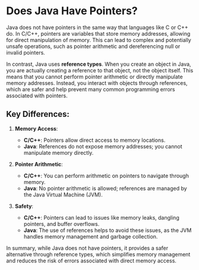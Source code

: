 # Does Java Have Pointers?

Java does not have pointers in the same way that languages like C or C++ do. In C/C++, pointers are variables that store memory addresses, allowing for direct manipulation of memory. This can lead to complex and potentially unsafe operations, such as pointer arithmetic and dereferencing null or invalid pointers.

In contrast, Java uses **reference types**. When you create an object in Java, you are actually creating a reference to that object, not the object itself. This means that you cannot perform pointer arithmetic or directly manipulate memory addresses. Instead, you interact with objects through references, which are safer and help prevent many common programming errors associated with pointers.

## Key Differences:

1. **Memory Access**: 
   - **C/C++**: Pointers allow direct access to memory locations.
   - **Java**: References do not expose memory addresses; you cannot manipulate memory directly.

2. **Pointer Arithmetic**:
   - **C/C++**: You can perform arithmetic on pointers to navigate through memory.
   - **Java**: No pointer arithmetic is allowed; references are managed by the Java Virtual Machine (JVM).

3. **Safety**:
   - **C/C++**: Pointers can lead to issues like memory leaks, dangling pointers, and buffer overflows.
   - **Java**: The use of references helps to avoid these issues, as the JVM handles memory management and garbage collection.

In summary, while Java does not have pointers, it provides a safer alternative through reference types, which simplifies memory management and reduces the risk of errors associated with direct memory access.